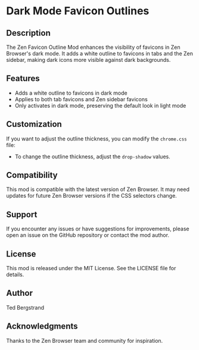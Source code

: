 # Dark Mode Favicon Outlines

## Description

The Zen Favicon Outline Mod enhances the visibility of favicons in Zen Browser's dark mode. It adds a white outline to favicons in tabs and the Zen sidebar, making dark icons more visible against dark backgrounds.

## Features

- Adds a white outline to favicons in dark mode
- Applies to both tab favicons and Zen sidebar favicons
- Only activates in dark mode, preserving the default look in light mode

## Customization

If you want to adjust the outline thickness, you can modify the `chrome.css` file:

- To change the outline thickness, adjust the `drop-shadow` values.

## Compatibility

This mod is compatible with the latest version of Zen Browser. It may need updates for future Zen Browser versions if the CSS selectors change.

## Support

If you encounter any issues or have suggestions for improvements, please open an issue on the GitHub repository or contact the mod author.

## License

This mod is released under the MIT License. See the LICENSE file for details.

## Author

Ted Bergstrand

## Acknowledgments

Thanks to the Zen Browser team and community for inspiration.
